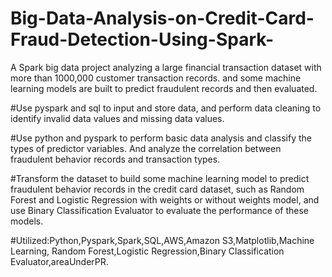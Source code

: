 # Big-Data-Analysis-on-Credit-Card-Fraud-Detection-Using-Spark-
A Spark big data project analyzing a large financial transaction dataset with more than 1000,000 customer transaction records. and some machine learning models are built to predict fraudulent records and then evaluated.

#Use pyspark and sql to input and store data, and perform data cleaning to identify invalid data values and missing data values.

#Use python and pyspark to perform basic data analysis and classify the types of predictor variables. And analyze the correlation between fraudulent behavior records and transaction types.

#Transform the dataset to build some machine learning model to predict fraudulent behavior records in the credit card dataset, such as Random Forest and Logistic Regression with weights or without weights  model, and use Binary Classification Evaluator to evaluate the performance of these models.

#Utilized:Python,Pyspark,Spark,SQL,AWS,Amazon S3,Matplotlib,Machine Learning, Random Forest,Logistic Regression,Binary Classification Evaluator,areaUnderPR.
